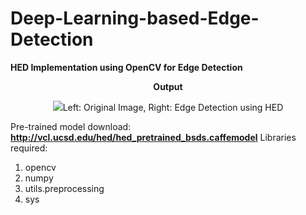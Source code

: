 # Deep-Learning-based-Edge-Detection

**HED Implementation using OpenCV for Edge Detection**

<strong><center>Output</center></strong>

<center><img src="testdata/ankur.png">Left: Original Image, Right: Edge Detection using
HED</img></center>

Pre-trained model download: **http://vcl.ucsd.edu/hed/hed_pretrained_bsds.caffemodel**
Libraries required:
1) opencv
2) numpy
3) utils.preprocessing
4) sys
